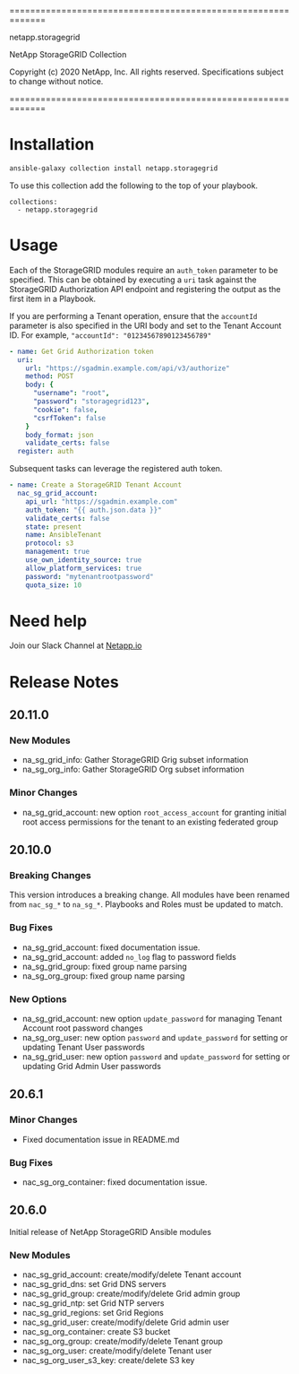 =============================================================

 netapp.storagegrid

 NetApp StorageGRID Collection

 Copyright (c) 2020 NetApp, Inc. All rights reserved.
 Specifications subject to change without notice.

=============================================================

# Installation

```bash
ansible-galaxy collection install netapp.storagegrid
```
To use this collection add the following to the top of your playbook.
```
collections:
  - netapp.storagegrid
```

# Usage

Each of the StorageGRID modules require an `auth_token` parameter to be specified. This can be obtained by executing a `uri` task against the StorageGRID Authorization API endpoint and registering the output as the first item in a Playbook.

If you are performing a Tenant operation, ensure that the `accountId` parameter is also specified in the URI body and set to the Tenant Account ID. For example, `"accountId": "01234567890123456789"`

```yaml
- name: Get Grid Authorization token
  uri:
    url: "https://sgadmin.example.com/api/v3/authorize"
    method: POST
    body: {
      "username": "root",
      "password": "storagegrid123",
      "cookie": false,
      "csrfToken": false
    }
    body_format: json
    validate_certs: false
  register: auth
```

Subsequent tasks can leverage the registered auth token.

```yaml
- name: Create a StorageGRID Tenant Account
  nac_sg_grid_account:
    api_url: "https://sgadmin.example.com"
    auth_token: "{{ auth.json.data }}"
    validate_certs: false
    state: present
    name: AnsibleTenant
    protocol: s3
    management: true
    use_own_identity_source: true
    allow_platform_services: true
    password: "mytenantrootpassword"
    quota_size: 10
```

# Need help

Join our Slack Channel at [Netapp.io](http://netapp.io/slack)

# Release Notes

## 20.11.0

### New Modules

- na\_sg\_grid\_info: Gather StorageGRID Grig subset information
- na\_sg\_org\_info: Gather StorageGRID Org subset information

### Minor Changes

- na\_sg\_grid\_account: new option `root_access_account` for granting initial root access permissions for the tenant to an existing federated group

## 20.10.0

### Breaking Changes

This version introduces a breaking change. All modules have been renamed from `nac_sg_*` to `na_sg_*`. Playbooks and Roles must be updated to match.

### Bug Fixes

- na\_sg\_grid\_account: fixed documentation issue.
- na\_sg\_grid\_account: added `no_log` flag to password fields
- na\_sg\_grid\_group: fixed group name parsing
- na\_sg\_org\_group: fixed group name parsing

### New Options

- na\_sg\_grid\_account: new option `update_password` for managing Tenant Account root password changes
- na\_sg\_org\_user: new option `password` and `update_password` for setting or updating Tenant User passwords
- na\_sg\_grid\_user: new option `password` and `update_password` for setting or updating Grid Admin User passwords

## 20.6.1

### Minor Changes
- Fixed documentation issue in README.md

### Bug Fixes
- nac\_sg\_org\_container: fixed documentation issue.

## 20.6.0

Initial release of NetApp StorageGRID Ansible modules

### New Modules

- nac\_sg\_grid\_account: create/modify/delete Tenant account
- nac\_sg\_grid\_dns: set Grid DNS servers
- nac\_sg\_grid\_group: create/modify/delete Grid admin group
- nac\_sg\_grid\_ntp: set Grid NTP servers
- nac\_sg\_grid\_regions: set Grid Regions
- nac\_sg\_grid\_user: create/modify/delete Grid admin user
- nac\_sg\_org\_container: create S3 bucket
- nac\_sg\_org\_group: create/modify/delete Tenant group
- nac\_sg\_org\_user: create/modify/delete Tenant user
- nac\_sg\_org\_user\_s3\_key: create/delete S3 key

